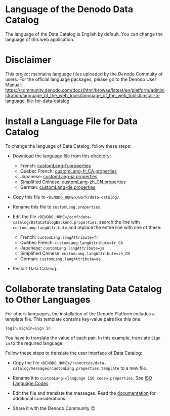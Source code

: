 <!--
title: 'Denodo Community Lab Environment Lang Files'
description: 'This project maintains the configuration scripts for the Denodo Community Lab Environment containers.
layout: Doc
framework: docker
platform: container
language: yml
authorLink: ''
authorName: 'Denodo Community'
authorAvatar: ''
collaborators: Jan Ulrich Maue
-->

# Language of the Denodo Data Catalog

The language of the Data Catalog is English by default. You can change the language of this web application. 

# Disclaimer

This project maintains language files uploaded by the Denodo Commuity of users. For the official language packages, please go to the Denodo User Manual: https://community.denodo.com/docs/html/browse/latest/en/platform/administration/language_of_the_web_tools/language_of_the_web_tools#install-a-language-file-for-data-catalog

# Install a Language File for Data Catalog

To change the language of Data Catalog, follow these steps:

* Download the language file from this directory:
  * French: [customLang-fr.properties](./customLang-fr.properties)
  * Québec French: [customLang-fr_CA.properties](./customLang-fr_CA.properties)
  * Japanese: [customLang-ja.properties](./customLang-ja.properties)
  * Simplified Chinese: [customLang-zh_CN.properties](./customLang-zh_CN.properties)
  * German: [customLang-de.properties](./customLang-de.properties)

* Copy this file to `<DENODO_HOME>/work/data-catalog/`.

* Rename this file to `customLang.properties`.

* Edit the file `<DENODO_HOME>/conf/data-catalog/DataCatalogBackend.properties`, search the line with `customLang.langAttribute` and replace the entire line with one of these:
  * French: `customLang.langAttribute=fr`
  * Québec French: `customLang.langAttribute=fr_CA`
  * Japanese: `customLang.langAttribute=ja`
  * Simplified Chinese: `customLang.langAttribute=zh_CN`
  * German: `customLang.langAttribute=de`

* Restart Data Catalog.

# Collaborate translating Data Catalog to Other Languages

For others languages, the installation of the Denodo Platform includes a template file. This template contains key-value pairs like this one:

```properties
login.signIn=Sign in
```
You have to translate the value of each pair. In this example, translate `Sign in` to the required language.



Follow these steps to translate the user interface of Data Catalog:

* Copy the file `<DENODO_HOME>/resources/data-catalog/messages/customLang.properties.template` to a new file.

* Rename it to `customLang-<language ISO code>.properties`. See [ISO Language Codes](https://en.wikipedia.org/wiki/List_of_ISO_639_language_codes)

* Edit the file and translate the messages. Read the [documentation](https://community.denodo.com/docs/html/browse/latest/en/platform/administration/language_of_the_web_tools/language_of_the_web_tools#considerations-when-translating-the-language-files) for additional considerations. 

* Share it with the Denodo Community :wink: